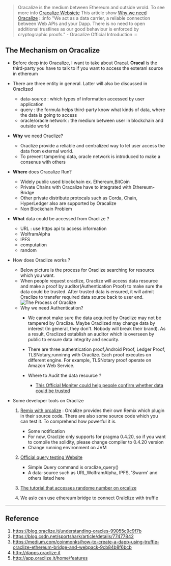 > Oracalize is the medium between Ethereum and outside wrold. 
> To see more info [Oracalize Websiete](http://www.oraclize.it)
> This article show [Why we need Oracalize](https://blog.csdn.net/sportshark/article/details/77477842)
:::info
"We act as a data carrier, a reliable connection between Web APIs and your Dapp. There is no need to open additional trustlines as our good behaviour is enforced by cryptographic proofs." - Oracalize Official Introduction
:::

## The Mechanism on Oracalize 

- Before deep into Oracalize, I want to take about Oracal. **Oracal** is the third-party you have to talk to if you want to access the exteranl source in ethereum
- There are three entity in general. Latter will also be discussed in Oraclized
    - data-source : which types of information accessed by user application
    - query : the formula helps third-party know what kinds of data, where the data is going to access
    - oracle/oracle network : the medium between user in blockchain and outside world 
- **Why** we need Oraclize?
    - Oraclize provide a reliable and centralized way to let user access the data from external world.
    - To prevent tampering data, oracle network is introduced to make a consenus with others

- **Where** does Oracalize Run?
    - Widely public used blockchain ex. Ethereum,BitCoin
    - Private Chains with Oracalize have to integrated with Ethereum-Bridge
    - Other private distribute protocals such as Corda, Chain, HyperLedger also are supported by Oracalize
    - Non Blockchain Problem

- **What** data could be accessed from Oraclize ?
    - URL : use https api to access information
    - WolframAlpha
    - IPFS
    - computation
    - random
- How does Oraclize works ?
    - Below picture is the process for Oraclize searching for resource which you want.
    - When people request oraclize, Oraclize will access data resource and make a proof by auditor(Authentication Proof) to make sure the data could be trusted. After trusted data is ensured, it will admit Oraclize to transfer required data source back to user end. 
    ![The Process of Oraclize](https://image.ibb.co/gxFsDd/blockchain_auxilary_pic_001.jpg)
    - Why we need Authentication?
      - We cannot make sure the data acquired by Oraclize may not be tampered by Oraclize. Maybe Oraclized may change data by interest (In general, they don't. Nobody will break their brand). As a result, Oraclized establish an auditor which is overseen by public to ensure data integrity and security. 
      - There are three authentication proof,Android Proof, Ledger Proof, TLSNotary,runninng with Oraclize. Each proof executes on different engine. For example, TLSNotary proof operate on Amazon Web Service.
    
      - Where to Audit the data resource ?
          - [This Official Moniter could help people confirm whether data could be trusted](http://app.oraclize.it/service/monitor)

- Some developer tools on Oraclize
    1. [Remix with orcalize](http://dapps.oraclize.it/browser-solidity/#version=soljson-v0.4.24+commit.e67f0147.js) : Orcalize provides their own Remix which plugin in their source code. There are also some source code which you can test it. To comprehend how powerful it is.
        - Some notification
        - For now, Oraclzie only supports for pragma 0.4.20, so if you want to compile the solidity, please change compiler to 0.4.20 version
        - Change running environment on JVM

    2. [Official query testing Website](http://app.oraclize.it/home/test_query)
        - Simple Query command is oraclize_query()
        - A data-source such as URL,WolframAlpha, IPFS, 'Swarm' and others listed here

    3. [The tutorial that accesses randome number on orcalize](https://medium.com/coinmonks/using-apis-in-your-ethereum-smart-contract-with-oraclize-95656434292e)

    4. We aslo can use ethereum bridge to connect Oralclize with truffle

---
## Reference
1. https://blog.oraclize.it/understanding-oracles-99055c9c9f7b
2. https://blog.csdn.net/sportshark/article/details/77477842
3. https://medium.com/coinmonks/how-to-create-a-dapp-using-truffle-oraclize-ethereum-bridge-and-webpack-9cb84b8f6bcb
4. http://dapps.oraclize.it
5. http://app.oraclize.it/home/features
